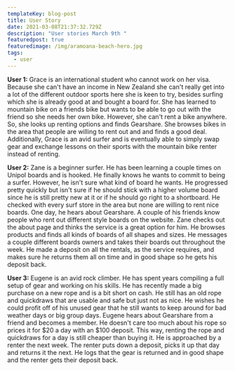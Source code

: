 ```yaml
---
templateKey: blog-post
title: User Story
date: 2021-03-08T21:37:32.729Z
description: "User stories March 9th "
featuredpost: true
featuredimage: /img/aramoana-beach-hero.jpg
tags:
  - user
---
```

**User 1:** Grace is an international student who cannot work on her visa.  Because she can't have an income in New Zealand she can't really get into a lot of the different outdoor sports here she is keen to try, besides surfing which she is already good at and bought a board for.  She has learned to mountain bike on a friends bike but wants to be able to go out with the friend so she needs her own bike.  However, she can't rent a bike anywhere.  So, she looks up renting options and finds Gearshare.  She browses bikes in the area that people are willing to rent out and and finds a good deal.  Additionally, Grace is an avid surfer and is eventually able to simply swap gear and exchange lessons on their sports with the mountain bike renter instead of renting.  

**User 2:**  Zane is a beginner surfer.  He has been learning a couple times on Unipol boards and is hooked.  He finally knows he wants to commit to being a surfer.  However, he isn't sure what kind of board he wants.  He progressed pretty quickly but isn't sure if he should stick with a higher volume board since he is still pretty new at it or if he should go right to a shortboard.  He checked with every surf store in the area but none are willing to rent nice boards.  One day, he hears about Gearshare.  A couple of his friends know people who rent out different style boards on the website.  Zane checks out the about page and thinks the service is a great option for him.  He browses products and finds all kinds of boards of all shapes and sizes.  He messages a couple different boards owners and takes their boards out throughout the week.  He made a deposit on all the rentals, as the service requires, and makes sure he returns them all on time and in good shape so he gets his deposit back.  

**User 3:** Eugene is an avid rock climber.  He has spent years compiling a full setup of gear and working on his skills.  He has recently made a big purchase on a new rope and is a bit short on cash.  He still has an old rope  and quickdraws that are usable and safe but just not as nice.  He wishes he could profit off of his unused gear that he still wants to keep around for bad weather days or big group days.  Eugene hears about Gearshare from a friend and becomes a member.  He doesn't care too much about his rope so prices it for $20 a day with an $100 deposit.  This way, renting the rope and quickdraws for a day is still cheaper than buying it.  He is approached by a renter the next week.  The renter puts down a deposit, picks it up that day and returns it the next.  He logs that the gear is returned and in good shape and the renter gets their deposit back.